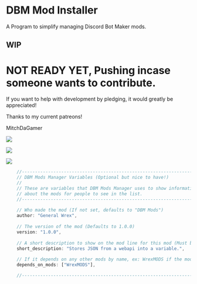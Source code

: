 # DBM Mod Installer
A Program to simplify managing Discord Bot Maker mods.

## WIP

# NOT READY YET, Pushing incase someone wants to contribute.


If you want to help with development by pledging, it would greatly be appreciated!

Thanks to my current patreons!

MitchDaGamer

![](https://www.patreon.com/generalwrex)



![](https://i.gyazo.com/024317eb119a9d442b71ae85d5ed885c.gif)

![](https://i.gyazo.com/bd8797ecd5d7941858878c15ffdbb78b.gif)


```javascript
    //---------------------------------------------------------------------
    // DBM Mods Manager Variables (Optional but nice to have!)
    //
    // These are variables that DBM Mods Manager uses to show information
    // about the mods for people to see in the list.
    //---------------------------------------------------------------------
    
    // Who made the mod (If not set, defaults to "DBM Mods")
    author: "General Wrex",
    
    // The version of the mod (Defaults to 1.0.0)
    version: "1.0.0",
            
    // A short description to show on the mod line for this mod (Must be on a single line)        
    short_description: "Stores JSON from a webapi into a variable.",
    
    // If it depends on any other mods by name, ex: WrexMODS if the mod uses something from WrexMods    
    depends_on_mods: ["WrexMODS"],

    //---------------------------------------------------------------------
```
